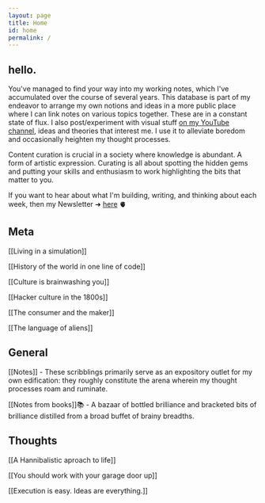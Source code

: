 ```yaml
---
layout: page
title: Home
id: home
permalink: /
---
```


## hello.

You've managed to find your way into my working notes, which I've accumulated over the course of several years. This database is part of my endeavor to arrange my own notions and ideas in a more public place where I can link notes on various topics together. These are in a constant state of flux. I also post/experiment with visual stuff [on my YouTube channel](https://www.youtube.com/c/RobertBlanc), ideas and theories that interest me. I use it to alleviate boredom and occasionally heighten my thought processes.

Content curation is crucial in a society where knowledge is abundant. A form of artistic expression. Curating is all about spotting the hidden gems and putting your skills and enthusiasm to work highlighting the bits that matter to you.

If you want to hear about what I'm building, writing, and thinking about each week, then my Newsletter ➜ [here](https://linkincubator.substack.com/) 🫀

## Meta

[[Living in a simulation]]

[[History of the world in one line of code]]

[[Culture is brainwashing you]]

[[Hacker culture in the 1800s]]

[[The consumer and the maker]]

[[The language of aliens]]

## General

[[Notes]] - These scribblings primarily serve as an expository outlet for my own edification: they roughly constitute the arena wherein my thought processes roam and ruminate.

[[Notes from books]]📚 - A bazaar of bottled brilliance and bracketed bits of brilliance distilled from a broad buffet of brainy breadths. 

## Thoughts


[[A Hannibalistic aproach to life]]

[[You should work with your garage door up]]

[[Execution is easy. Ideas are everything.]]